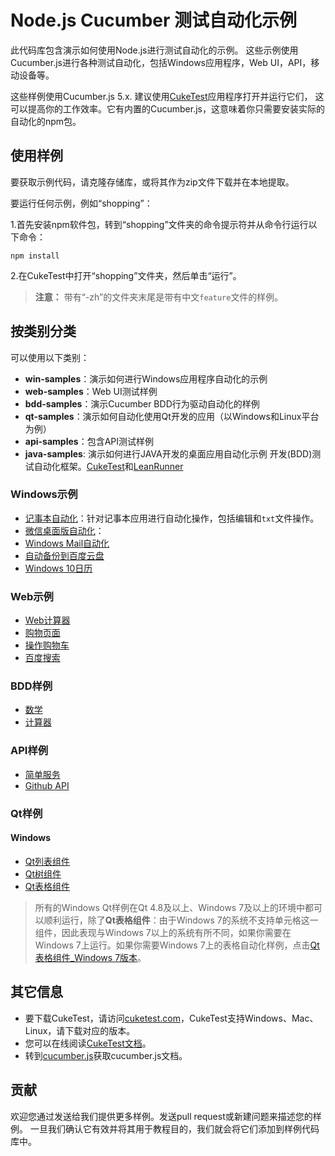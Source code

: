 
# Node.js Cucumber 测试自动化示例

此代码库包含演示如何使用Node.js进行测试自动化的示例。 
这些示例使用Cucumber.js进行各种测试自动化，包括Windows应用程序，Web UI，API，移动设备等。

这些样例使用Cucumber.js 5.x. 建议使用[CukeTest](http://cuketest.com)应用程序打开并运行它们，
这可以提高你的工作效率。它有内置的Cucumber.js，这意味着你只需要安装实际的自动化的npm包。

## 使用样例

要获取示例代码，请克隆存储库，或将其作为zip文件下载并在本地提取。

要运行任何示例，例如“shopping”： 

1.首先安装npm软件包，转到“shopping”文件夹的命令提示符并从命令行运行以下命令：

   ```
   npm install 
   ```

2.在CukeTest中打开“shopping”文件夹，然后单击“运行”。

> **注意：** 带有“-zh”的文件夹末尾是带有中文`feature`文件的样例。

## 按类别分类
可以使用以下类别：
* **win-samples**：演示如何进行Windows应用程序自动化的示例 
* **web-samples**：Web UI测试样例
* **bdd-samples**：演示Cucumber BDD行为驱动自动化的样例
* **qt-samples**：演示如何自动化使用Qt开发的应用（以Windows和Linux平台为例）
* **api-samples**：包含API测试样例
* **java-samples**: 演示如何进行JAVA开发的桌面应用自动化示例
开发(BDD)测试自动化框架。[CukeTest](http://cuketest.com)和[LeanRunner](http://www.leanpro.cn/leanrunner)


### Windows示例

* [记事本自动化](win-samples/notepad-test-zh)：针对记事本应用进行自动化操作，包括编辑和`txt`文件操作。  
* [微信桌面版自动化](win-samples/auto-desktop-wechat-zh)：  
* [Windows Mail自动化](win-samples/win-web-mail-zh)  
* [自动备份到百度云盘](win-samples/auto-backup-zh)  
* [Windows 10日历](win-samples/Win10Calendar)  

### Web示例
* [Web计算器](web-samples/calculator)  
* [购物页面](web-samples/shopping)  
* [操作购物车](web-samples/shopping-cart)  
* [百度搜索](web-samples/baidu-search-zh)  

### BDD样例
* [数学](bdd-samples/math)  
* [计算器](bdd-samples/calc-zh)  

### API样例
* [简单服务](api-samples/Package)  
* [Github API](api-samples/github-service-zh)  

### Qt样例
#### Windows
* [Qt列表组件](qt-samples/Windows/qt-list)
* [Qt树组件](qt-samples/Windows/qt-tree)
* [Qt表格组件](qt-samples/Windows/qt-table-win10)  
> 所有的Windows Qt样例在Qt 4.8及以上、Windows 7及以上的环境中都可以顺利运行，除了**Qt表格组件**：由于Windows 7的系统不支持单元格这一组件，因此表现与Windows 7以上的系统有所不同，如果你需要在Windows 7上运行。如果你需要Windows 7上的表格自动化样例，点击[Qt表格组件_Windows 7版本](qt-samples/Windows/qt-table-win7)。  


## 其它信息
* 要下载CukeTest，请访问[cuketest.com](http://cuketest.com)，CukeTest支持Windows、Mac、Linux，请下载对应的版本。
* 您可以在线阅读[CukeTest文档](http://cuketest.com/zh-cn)。
* 转到[cucumber.js](https://github.com/cucumber/cucumber-js)获取cucumber.js文档。

## 贡献
欢迎您通过发送给我们提供更多样例。发送pull request或新建问题来描述您的样例。
一旦我们确认它有效并将其用于教程目的，我们就会将它们添加到样例代码库中。 


